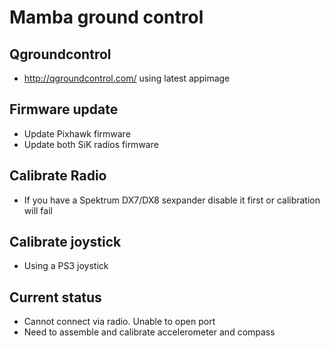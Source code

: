 # Mamba ground control

## Qgroundcontrol

- <http://qgroundcontrol.com/> using latest appimage

## Firmware update

- Update Pixhawk firmware
- Update both SiK radios firmware

## Calibrate Radio

- If you have a Spektrum DX7/DX8 sexpander disable it first or calibration will fail

## Calibrate joystick

- Using a PS3 joystick

## Current status

- Cannot connect via radio. Unable to open port
- Need to assemble and calibrate accelerometer and compass

